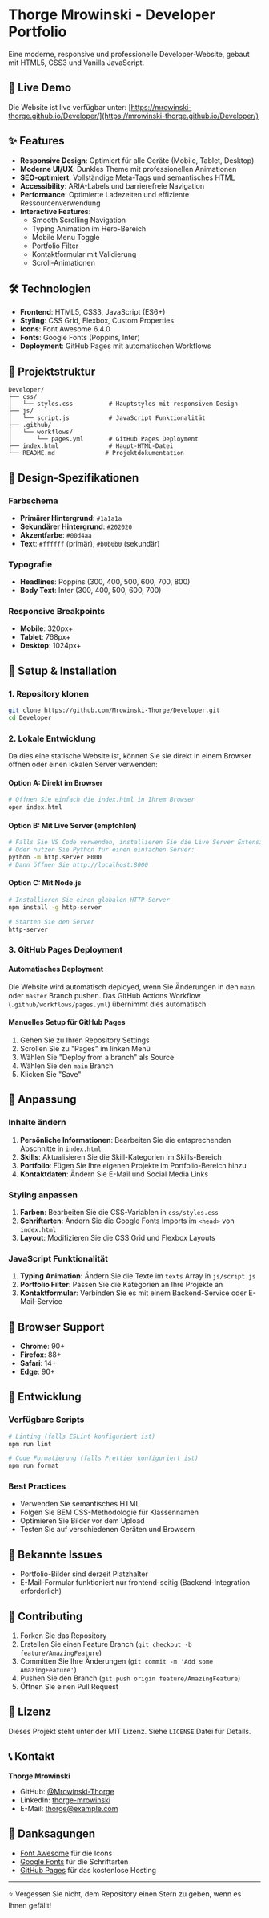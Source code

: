 # Thorge Mrowinski - Developer Portfolio

Eine moderne, responsive und professionelle Developer-Website, gebaut mit HTML5, CSS3 und Vanilla JavaScript.

## 🚀 Live Demo

Die Website ist live verfügbar unter: [https://mrowinski-thorge.github.io/Developer/](https://mrowinski-thorge.github.io/Developer/)

## ✨ Features

- **Responsive Design**: Optimiert für alle Geräte (Mobile, Tablet, Desktop)
- **Moderne UI/UX**: Dunkles Theme mit professionellen Animationen
- **SEO-optimiert**: Vollständige Meta-Tags und semantisches HTML
- **Accessibility**: ARIA-Labels und barrierefreie Navigation
- **Performance**: Optimierte Ladezeiten und effiziente Ressourcenverwendung
- **Interactive Features**:
  - Smooth Scrolling Navigation
  - Typing Animation im Hero-Bereich
  - Mobile Menu Toggle
  - Portfolio Filter
  - Kontaktformular mit Validierung
  - Scroll-Animationen

## 🛠 Technologien

- **Frontend**: HTML5, CSS3, JavaScript (ES6+)
- **Styling**: CSS Grid, Flexbox, Custom Properties
- **Icons**: Font Awesome 6.4.0
- **Fonts**: Google Fonts (Poppins, Inter)
- **Deployment**: GitHub Pages mit automatischen Workflows

## 📁 Projektstruktur

```
Developer/
├── css/
│   └── styles.css          # Hauptstyles mit responsivem Design
├── js/
│   └── script.js           # JavaScript Funktionalität
├── .github/
│   └── workflows/
│       └── pages.yml       # GitHub Pages Deployment
├── index.html              # Haupt-HTML-Datei
└── README.md              # Projektdokumentation
```

## 🎨 Design-Spezifikationen

### Farbschema
- **Primärer Hintergrund**: `#1a1a1a`
- **Sekundärer Hintergrund**: `#202020`
- **Akzentfarbe**: `#00d4aa`
- **Text**: `#ffffff` (primär), `#b0b0b0` (sekundär)

### Typografie
- **Headlines**: Poppins (300, 400, 500, 600, 700, 800)
- **Body Text**: Inter (300, 400, 500, 600, 700)

### Responsive Breakpoints
- **Mobile**: 320px+
- **Tablet**: 768px+
- **Desktop**: 1024px+

## 🚀 Setup & Installation

### 1. Repository klonen
```bash
git clone https://github.com/Mrowinski-Thorge/Developer.git
cd Developer
```

### 2. Lokale Entwicklung
Da dies eine statische Website ist, können Sie sie direkt in einem Browser öffnen oder einen lokalen Server verwenden:

#### Option A: Direkt im Browser
```bash
# Öffnen Sie einfach die index.html in Ihrem Browser
open index.html
```

#### Option B: Mit Live Server (empfohlen)
```bash
# Falls Sie VS Code verwenden, installieren Sie die Live Server Extension
# Oder nutzen Sie Python für einen einfachen Server:
python -m http.server 8000
# Dann öffnen Sie http://localhost:8000
```

#### Option C: Mit Node.js
```bash
# Installieren Sie einen globalen HTTP-Server
npm install -g http-server

# Starten Sie den Server
http-server
```

### 3. GitHub Pages Deployment

#### Automatisches Deployment
Die Website wird automatisch deployed, wenn Sie Änderungen in den `main` oder `master` Branch pushen. Das GitHub Actions Workflow (`.github/workflows/pages.yml`) übernimmt dies automatisch.

#### Manuelles Setup für GitHub Pages
1. Gehen Sie zu Ihren Repository Settings
2. Scrollen Sie zu "Pages" im linken Menü
3. Wählen Sie "Deploy from a branch" als Source
4. Wählen Sie den `main` Branch
5. Klicken Sie "Save"

## 🎯 Anpassung

### Inhalte ändern
1. **Persönliche Informationen**: Bearbeiten Sie die entsprechenden Abschnitte in `index.html`
2. **Skills**: Aktualisieren Sie die Skill-Kategorien im Skills-Bereich
3. **Portfolio**: Fügen Sie Ihre eigenen Projekte im Portfolio-Bereich hinzu
4. **Kontaktdaten**: Ändern Sie E-Mail und Social Media Links

### Styling anpassen
1. **Farben**: Bearbeiten Sie die CSS-Variablen in `css/styles.css`
2. **Schriftarten**: Ändern Sie die Google Fonts Imports im `<head>` von `index.html`
3. **Layout**: Modifizieren Sie die CSS Grid und Flexbox Layouts

### JavaScript Funktionalität
1. **Typing Animation**: Ändern Sie die Texte im `texts` Array in `js/script.js`
2. **Portfolio Filter**: Passen Sie die Kategorien an Ihre Projekte an
3. **Kontaktformular**: Verbinden Sie es mit einem Backend-Service oder E-Mail-Service

## 📱 Browser Support

- **Chrome**: 90+
- **Firefox**: 88+
- **Safari**: 14+
- **Edge**: 90+

## 🔧 Entwicklung

### Verfügbare Scripts
```bash
# Linting (falls ESLint konfiguriert ist)
npm run lint

# Code Formatierung (falls Prettier konfiguriert ist)
npm run format
```

### Best Practices
- Verwenden Sie semantisches HTML
- Folgen Sie BEM CSS-Methodologie für Klassennamen
- Optimieren Sie Bilder vor dem Upload
- Testen Sie auf verschiedenen Geräten und Browsern

## 🐛 Bekannte Issues

- Portfolio-Bilder sind derzeit Platzhalter
- E-Mail-Formular funktioniert nur frontend-seitig (Backend-Integration erforderlich)

## 🤝 Contributing

1. Forken Sie das Repository
2. Erstellen Sie einen Feature Branch (`git checkout -b feature/AmazingFeature`)
3. Committen Sie Ihre Änderungen (`git commit -m 'Add some AmazingFeature'`)
4. Pushen Sie den Branch (`git push origin feature/AmazingFeature`)
5. Öffnen Sie einen Pull Request

## 📄 Lizenz

Dieses Projekt steht unter der MIT Lizenz. Siehe `LICENSE` Datei für Details.

## 📞 Kontakt

**Thorge Mrowinski**
- GitHub: [@Mrowinski-Thorge](https://github.com/Mrowinski-Thorge)
- LinkedIn: [thorge-mrowinski](https://linkedin.com/in/thorge-mrowinski)
- E-Mail: thorge@example.com

## 🙏 Danksagungen

- [Font Awesome](https://fontawesome.com/) für die Icons
- [Google Fonts](https://fonts.google.com/) für die Schriftarten
- [GitHub Pages](https://pages.github.com/) für das kostenlose Hosting

---

⭐ Vergessen Sie nicht, dem Repository einen Stern zu geben, wenn es Ihnen gefällt!
